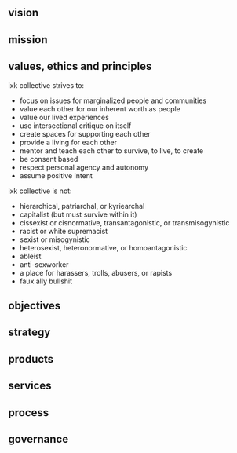 
## vision

## mission

## values, ethics and principles

ixk collective strives to:

 - focus on issues for marginalized people and communities
 - value each other for our inherent worth as people
 - value our lived experiences
 - use intersectional critique on itself
 - create spaces for supporting each other
 - provide a living for each other
 - mentor and teach each other to survive, to live, to create
 - be consent based
 - respect personal agency and autonomy
 - assume positive intent

ixk collective is not:

 - hierarchical, patriarchal, or kyriearchal
 - capitalist (but must survive within it)
 - cissexist or cisnormative, transantagonistic, or transmisogynistic
 - racist or white supremacist
 - sexist or misogynistic
 - heterosexist, heteronormative, or homoantagonistic
 - ableist
 - anti-sexworker
 - a place for harassers, trolls, abusers, or rapists
 - faux ally bullshit

## objectives

## strategy

## products

## services

## process

## governance


